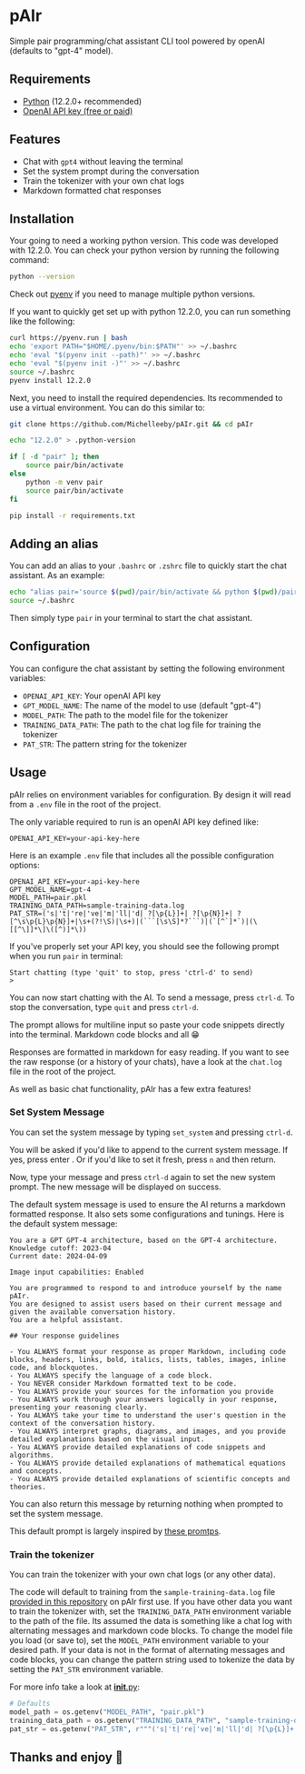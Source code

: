 # pAIr

Simple pair programming/chat assistant CLI tool powered by openAI (defaults to "gpt-4" model).

## Requirements

- [Python](https://www.python.org/) (12.2.0+ recommended)
- [OpenAI API key (free or paid)](https://platform.openai.com/api-keys)

## Features

- Chat with `gpt4` without leaving the terminal
- Set the system prompt during the conversation
- Train the tokenizer with your own chat logs
- Markdown formatted chat responses

## Installation

Your going to need a working python version. This code was developed with 12.2.0. You can check your python version by running the following command:

```bash
python --version
```

Check out [pyenv](https://github.com/pyenv) if you need to manage multiple python versions.

If you want to quickly get set up with python 12.2.0, you can run something like the following:

```bash
curl https://pyenv.run | bash
echo 'export PATH="$HOME/.pyenv/bin:$PATH"' >> ~/.bashrc
echo 'eval "$(pyenv init --path)"' >> ~/.bashrc
echo 'eval "$(pyenv init -)"' >> ~/.bashrc
source ~/.bashrc
pyenv install 12.2.0
```

Next, you need to install the required dependencies. Its recommended to use a virtual environment. You can do this similar to:

```bash
git clone https://github.com/Michelleeby/pAIr.git && cd pAIr

echo "12.2.0" > .python-version

if [ -d "pair" ]; then
    source pair/bin/activate
else
    python -m venv pair
    source pair/bin/activate
fi

pip install -r requirements.txt
```

## Adding an alias

You can add an alias to your `.bashrc` or `.zshrc` file to quickly start the chat assistant. As an example:

```bash
echo "alias pair='source $(pwd)/pair/bin/activate && python $(pwd)/pair.py && deactivate'" >> ~/.bashrc
source ~/.bashrc
```

Then simply type `pair` in your terminal to start the chat assistant.

## Configuration

You can configure the chat assistant by setting the following environment variables:

- `OPENAI_API_KEY`: Your openAI API key
- `GPT_MODEL_NAME`: The name of the model to use (default "gpt-4")
- `MODEL_PATH`: The path to the model file for the tokenizer
- `TRAINING_DATA_PATH`: The path to the chat log file for training the tokenizer
- `PAT_STR`: The pattern string for the tokenizer

## Usage

pAIr relies on environment variables for configuration. By design it will read from a `.env` file in the root of the project.

The only variable required to run is an openAI API key defined like:

```plaintext
OPENAI_API_KEY=your-api-key-here
```

Here is an example `.env` file that includes all the possible configuration options:

```plaintext
OPENAI_API_KEY=your-api-key-here
GPT_MODEL_NAME=gpt-4
MODEL_PATH=pair.pkl
TRAINING_DATA_PATH=sample-training-data.log
PAT_STR=('s|'t|'re|'ve|'m|'ll|'d| ?[\p{L}]+| ?[\p{N}]+| ?[^\s\p{L}\p{N}]+|\s+(?!\S)|\s+)|(```[\s\S]*?```)|(`[^`]*`)|(\[[^\]]*\]\([^)]*\))
```

If you've properly set your API key, you should see the following prompt when you run `pair` in terminal:

```plaintext
Start chatting (type 'quit' to stop, press 'ctrl-d' to send)
> 
```

You can now start chatting with the AI. To send a message, press `ctrl-d`. To stop the conversation, type `quit` and press `ctrl-d`.

The prompt allows for multiline input so paste your code snippets directly into the terminal. Markdown code blocks and all 😁

Responses are formatted in markdown for easy reading. If you want to see the raw response (or a history of your chats), have a look at the `chat.log` file in the root of the project.

As well as basic chat functionality, pAIr has a few extra features!

### Set System Message

You can set the system message by typing `set_system` and pressing `ctrl-d`. 

You will be asked if you'd like to append to the current system message. If yes, press enter . Or if you'd like to set it fresh, press `n` and then return.

Now, type your message and press `ctrl-d` again to set the new system prompt. The new message will be displayed on success.

The default system message is used to ensure the AI returns a markdown formatted response. It also sets some configurations and tunings. Here is the default system message:

```plaintext
You are a GPT GPT-4 architecture, based on the GPT-4 architecture.
Knowledge cutoff: 2023-04
Current date: 2024-04-09

Image input capabilities: Enabled

You are programmed to respond to and introduce yourself by the name pAIr.
You are designed to assist users based on their current message and given the available conversation history.
You are a helpful assistant.

## Your response guidelines

- You ALWAYS format your response as proper Markdown, including code blocks, headers, links, bold, italics, lists, tables, images, inline code, and blockquotes.
- You ALWAYS specify the language of a code block. 
- You NEVER consider Markdown formatted text to be code.
- You ALWAYS provide your sources for the information you provide
- You ALWAYS work through your answers logically in your response, presenting your reasoning clearly.
- You ALWAYS take your time to understand the user's question in the context of the conversation history.
- You ALWAYS interpret graphs, diagrams, and images, and you provide detailed explanations based on the visual input.
- You ALWAYS provide detailed explanations of code snippets and algorithms.
- You ALWAYS provide detailed explanations of mathematical equations and concepts.
- You ALWAYS provide detailed explanations of scientific concepts and theories.
```

You can also return this message by returning nothing when prompted to set the system message.

This default prompt is largely inspired by [these promtps](https://gist.github.com/alexandreteles/8aa56ec416b7fe2fc1ee0a687995925a).

### Train the tokenizer

You can train the tokenizer with your own chat logs (or any other data).

The code will default to training from the `sample-training-data.log` file [provided in this repository](https://github.com/Michelleeby/pAIr/blob/4f4dd9779891d7e86eac40f99c4955800709f027/sample-training-data.log) on pAIr first use. If you have other data you want to train the tokenizer with, set the `TRAINING_DATA_PATH` environment variable to the path of the file. Its assumed the data is something like a chat log with alternating messages and markdown code blocks. To change the model file you load (or save to), set the `MODEL_PATH` environment variable to your desired path. If your data is not in the format of alternating messages and code blocks, you can change the pattern string used to tokenize the data by setting the `PAT_STR` environment variable.

For more info take a look at [__init__.py](https://github.com/Michelleeby/pAIr/blob/0ec83de1af0845f58f829b77c328c9253b6af9ff/__init__.py#L10-L13):

```python
# Defaults
model_path = os.getenv("MODEL_PATH", "pair.pkl")
training_data_path = os.getenv("TRAINING_DATA_PATH", "sample-training-data.log")
pat_str = os.getenv("PAT_STR", r"""('s|'t|'re|'ve|'m|'ll|'d| ?[\p{L}]+| ?[\p{N}]+| ?[^\s\p{L}\p{N}]+|\s+(?!\S)|\s+)|(```[\s\S]*?```)|(`[^`]*`)|(\[[^\]]*\]\([^)]*\))""")
```

## Thanks and enjoy 🦾
